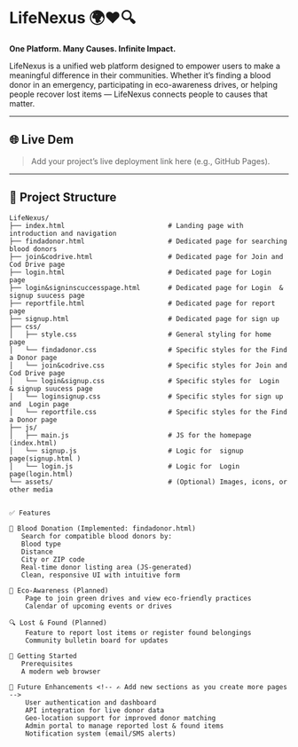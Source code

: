 
# LifeNexus 🌍❤️🔍

**One Platform. Many Causes. Infinite Impact.**

LifeNexus is a unified web platform designed to empower users to make a meaningful difference in their communities. Whether it’s finding a blood donor in an emergency, participating in eco-awareness drives, or helping people recover lost items — LifeNexus connects people to causes that matter.

---

## 🌐 Live Dem
> Add your project’s live deployment link here (e.g., GitHub Pages).

---

## 📁 Project Structure

```plaintext
LifeNexus/
├── index.html                          # Landing page with introduction and navigation
├── findadonor.html                     # Dedicated page for searching blood donors
├── join&codrive.html                   # Dedicated page for Join and Cod Drive page
├── login.html                          # Dedicated page for Login page
├── login&signinscuccesspage.html       # Dedicated page for Login  & signup suucess page
├── reportfile.html                     # Dedicated page for report page 
├── signup.html                         # Dedicated page for sign up
├── css/
│   ├── style.css                       # General styling for home page
│   └── findadonor.css                  # Specific styles for the Find a Donor page
│   └── join&codrive.css                # Specific styles for Join and Cod Drive page
│   └── login&signup.css                # Specific styles for  Login  & signup suucess page
│   └── loginsignup.css                 # Specific styles for sign up and  Login page
│   └── reportfile.css                  # Specific styles for the Find a Donor page
├── js/
│   ├── main.js                         # JS for the homepage (index.html)
│   └── signup.js                       # Logic for  signup page(signup.html )
│   └── login.js                        # Logic for  Login  page(login.html)
└── assets/                             # (Optional) Images, icons, or other media


✅ Features

🔴 Blood Donation (Implemented: findadonor.html)
   Search for compatible blood donors by:
   Blood type
   Distance
   City or ZIP code
   Real-time donor listing area (JS-generated)
   Clean, responsive UI with intuitive form

🌱 Eco-Awareness (Planned)
    Page to join green drives and view eco-friendly practices
    Calendar of upcoming events or drives

🔍 Lost & Found (Planned)
    Feature to report lost items or register found belongings
    Community bulletin board for updates

🚀 Getting Started
   Prerequisites
   A modern web browser

🔧 Future Enhancements <!-- ✍ Add new sections as you create more pages -->
    User authentication and dashboard
    API integration for live donor data
    Geo-location support for improved donor matching
    Admin portal to manage reported lost & found items
    Notification system (email/SMS alerts)
